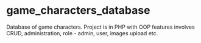 # game_characters_database
Database of game characters. Project is in PHP with OOP features involves CRUD, administration, role - admin, user, images upload etc.
